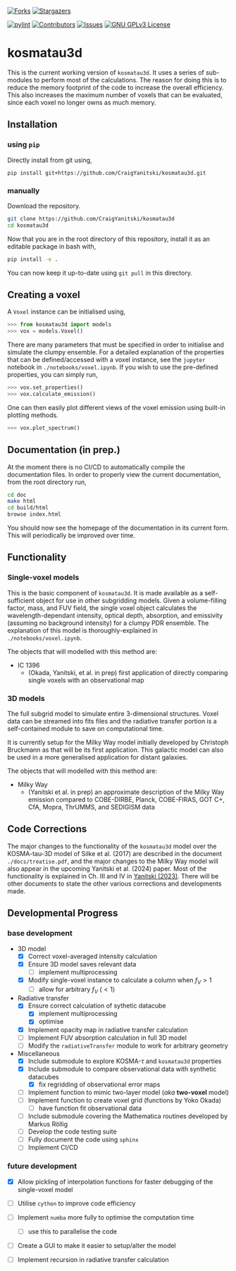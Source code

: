 <!-- PROJECT SHIELDS -->
<!--
*** I'm using markdown "reference style" links for readability.
*** Reference links are enclosed in brackets [ ] instead of parentheses ( ).
*** See the bottom of this document for the declaration of the reference variables
*** for contributors-url, forks-url, etc. This is an optional, concise syntax you may use.
*** https://www.markdownguide.org/basic-syntax/#reference-style-links
-->
[![Forks][forks-shield]][forks-url]
[![Stargazers][stars-shield]][stars-url]
<!-- [![License: GPL v3][(https://img.shields.io/badge/License-GPLv3-blue.svg)]][license-url] -->
[![pylint][pylint-shield]][pylint-url]
[![Contributors][contributors-shield]][contributors-url]
[![Issues][issues-shield]][issues-url]
[![GNU GPLv3 License][license-shield]][license-url]


<!-- [![pipeline status](https://git.ph1.uni-koeln.de/yanitski/kosma-tau-3d/badges/master/pipeline.svg)](https://git.ph1.uni-koeln.de/yanitski/kosma-tau-3d/-/commits/master)
[![coverage report](https://git.ph1.uni-koeln.de/yanitski/kosma-tau-3d/badges/master/coverage.svg)](https://git.ph1.uni-koeln.de/yanitski/kosma-tau-3d/-/commits/master)
[![Latest Release](https://git.ph1.uni-koeln.de/yanitski/kosma-tau-3d/-/badges/release.svg)](https://git.ph1.uni-koeln.de/yanitski/kosma-tau-3d/-/releases) -->

# **kosmatau3d**

This is the current working version of `kosmatau3d`.
It uses a series of sub-modules to perform most of the calculations.
The reason for doing this is to reduce the memory footprint of the code to
increase the overall efficiency.
This also increases the maximum number of voxels that can be evaluated, since
each voxel no longer owns as much memory.

## Installation

### using `pip`

Directly install from git using,

```
pip install git+https://github.com/CraigYanitski/kosmatau3d.git
```

### manually

Download the repository.

```bash
git clone https://github.com/CraigYanitski/kosmatau3d
cd kosmatau3d
```

Now that you are in the root directory of this repository, install it as an 
editable package in bash with,

```bash
pip install -e .
```

You can now keep it up-to-date using `git pull` in this directory.

## Creating a voxel

A `Voxel` instance can be initialised using,

```python
>>> from kosmatau3d import models
>>> vox = models.Voxel()
```

There are many parameters that must be specified in order to initialise and
simulate the clumpy ensemble.
For a detailed explanation of the properties that can be defined/accessed with
a voxel instance, see the `jupyter` notebook in `./notebooks/voxel.ipynb`.
If you wish to use the pre-defined properties, you can simply run,

```python
>>> vox.set_properties()
>>> vox.calculate_emission()
```

One can then easily plot different views of the voxel emission using
built-in plotting methods.

```python
>>> vox.plot_spectrum()
```

## Documentation (in prep.)

At the moment there is no CI/CD to automatically compile the documentation files.
In order to properly view the current documentation, from the root directory run,

```bash
cd doc
make html
cd build/html
browse index.html
```

You should now see the homepage of the documentation in its current form.
This will periodically be improved over time.

## Functionality

### Single-voxel models

This is the basic component of `kosmatau3d`.
It is made available as a self-sufficient object for use in other subgridding 
models.
Given a volume-filling factor, mass, and FUV field, the single voxel object
calculates the wavelength-dependant intensity, optical depth, absorption, and
emissivity (assuming no background intensity) for a clumpy PDR ensemble.
The explanation of this model is thoroughly-explained in 
`./notebooks/voxel.ipynb`.

The objects that will modelled with this method are:

- IC 1396
  - (Okada, Yanitski, et al. in prep) first application of directly comparing 
  single voxels with an observational map

### 3D models

The full subgrid model to simulate entire 3-dimensional structures.
Voxel data can be streamed into fits files and the radiative transfer portion
is a self-contained module to save on computational time.

It is currently setup for the Milky Way model initially developed by Christoph
Bruckmann as that will be its first application.
This galactic model can also be used in a more generalised application for
distant galaxies.

The objects that will modelled with this method are:

- Milky Way
  - (Yanitski et al. in prep) an approximate description of the Milky Way 
  emission compared to COBE-DIRBE, Planck, COBE-FIRAS, GOT C+, CfA, Mopra, 
  ThrUMMS, and SEDIGISM data

## Code Corrections

The major changes to the functionality of the `kosmatau3d` model over the 
KOSMA-tau-3D model of Silke et al. (2017) are described in the document 
`./docs/treatise.pdf`, and the major changes to the Milky Way model will also
appear in the upcoming Yanitski et al. (2024) paper.
Most of the functionality is explained in Ch. III and IV in 
[Yanitski (2023)](https://kups.ub.uni-koeln.de/71850/).
There will be other documents to state the other various corrections and
developments made.

## Developmental Progress

### base development

- 3D model
  - [x] Correct voxel-averaged intensity calculation
  - [x] Ensure 3D model saves relevant data
    - [ ] implement multiprocessing
  - [x] Modify single-voxel instance to calculate a column when $f_V > 1$
    - [ ] allow for arbitrary $f_V$ $(<1)$
- Radiative transfer
  - [x] Ensure correct calculation of sythetic datacube
    - [x] implement multiprocessing
    - [x] optimise
  - [x] Implement opacity map in radiative transfer calculation
  - [ ] Implement FUV absorption calculation in full 3D model
  - [ ] Modify the `radiativeTransfer` module to work for arbitrary geometry
- Miscellaneous
  - [x] Include submodule to explore KOSMA-$\tau$ and `kosmatau3d` properties
  - [x] Include submodule to compare observational data with synthetic datacubes
    - [x] fix regridding of observational error maps
  - [ ] Implement function to mimic two-layer model (*aka* **two-voxel** model)
  - [ ] Implement function to create voxel grid (functions by Yoko Okada)
    - [ ] have function fit observational data
  - [ ] Include submodule covering the Mathematica routines developed by Markus Röllig
  - [ ] Develop the code testing suite
  - [ ] Fully document the code using `sphinx`
  - [ ] Implement CI/CD
  
### future development

- [x] Allow pickling of interpolation functions for faster debugging of the single-voxel model
- [ ] Utilise `cython` to improve code efficiency
- [ ] Implement `numba` more fully to optimise the computation time
  - [ ] use this to parallelise the code
- [ ] Create a GUI to make it easier to setup/alter the model
- [ ] Implement recursion in radiative transfer calculation


<!-- MARKDOWN LINKS & IMAGES -->
<!-- https://www.markdownguide.org/basic-syntax/#reference-style-links -->
[contributors-shield]: https://img.shields.io/github/contributors/CraigYanitski/kosmatau3d.svg
[contributors-url]: https://github.com/CraigYanitski/kosmatau3d/graphs/contributors
[forks-shield]: https://img.shields.io/github/forks/CraigYanitski/kosmatau3d.svg
[forks-url]: https://github.com/CraigYanitski/kosmatau3d/network/members
[stars-shield]: https://img.shields.io/github/stars/CraigYanitski/kosmatau3d.svg
[stars-url]: https://github.com/CraigYanitski/kosmatau3d/stargazers
[issues-shield]: https://img.shields.io/github/issues/CraigYanitski/kosmatau3d.svg
[issues-url]: https://github.com/CraigYanitski/kosmatau3d/issues
[license-shield]: https://img.shields.io/badge/License-GPLv3-blue.svg
<!-- https://img.shields.io/github/license/CraigYanitski/kosmatau3d.svg?style=for-the-badge -->
[license-url]: https://www.gnu.org/licenses/gpl-3.0
<!-- https://github.com/CraigYanitski/kosmatau3d/blob/master/LICENSE.txt -->
[pylint-shield]: https://github.com/CraigYanitski/kosmatau3d/actions/workflows/test-lint.yml/badge.svg
[pylint-url]: https://github.com/CraigYanitski/kosmatau3d/actions/workflows/test-lint.yml
[product-screenshot]: images/screenshot.png
[Next.js]: https://img.shields.io/badge/next.js-000000?style=for-the-badge&logo=nextdotjs&logoColor=white
[Next-url]: https://nextjs.org/
[React.js]: https://img.shields.io/badge/React-20232A?style=for-the-badge&logo=react&logoColor=61DAFB
[React-url]: https://reactjs.org/
[Vue.js]: https://img.shields.io/badge/Vue.js-35495E?style=for-the-badge&logo=vuedotjs&logoColor=4FC08D
[Vue-url]: https://vuejs.org/
[Angular.io]: https://img.shields.io/badge/Angular-DD0031?style=for-the-badge&logo=angular&logoColor=white
[Angular-url]: https://angular.io/
[Svelte.dev]: https://img.shields.io/badge/Svelte-4A4A55?style=for-the-badge&logo=svelte&logoColor=FF3E00
[Svelte-url]: https://svelte.dev/
[Laravel.com]: https://img.shields.io/badge/Laravel-FF2D20?style=for-the-badge&logo=laravel&logoColor=white
[Laravel-url]: https://laravel.com
[Bootstrap.com]: https://img.shields.io/badge/Bootstrap-563D7C?style=for-the-badge&logo=bootstrap&logoColor=white
[Bootstrap-url]: https://getbootstrap.com
[JQuery.com]: https://img.shields.io/badge/jQuery-0769AD?style=for-the-badge&logo=jquery&logoColor=white
[JQuery-url]: https://jquery.com 